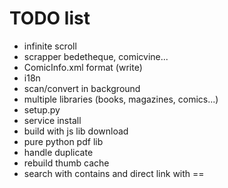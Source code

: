 
# TODO list

- infinite scroll
- scrapper bedetheque, comicvine...
- ComicInfo.xml format (write)
- i18n
- scan/convert in background
- multiple libraries (books, magazines, comics...)
- setup.py 
- service install
- build with js lib download
- pure python pdf lib
- handle duplicate
- rebuild thumb cache
- search with contains and direct link with ==